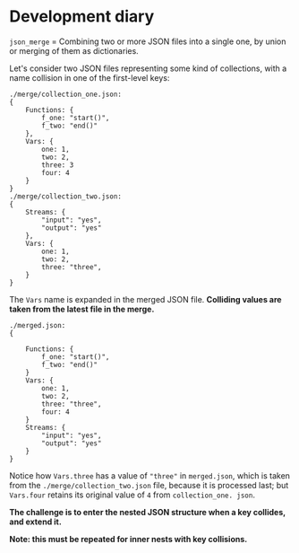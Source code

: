 # Development diary

`json_merge` = Combining two or more JSON files into a single one, by union
or merging of them as dictionaries.

Let's consider two JSON files representing some kind of collections, with a name
collision in one of the first-level
keys:

    ./merge/collection_one.json:
    {
        Functions: {
            f_one: "start()",
            f_two: "end()"
        },
        Vars: {
            one: 1,
            two: 2,
            three: 3
            four: 4
        }
    }
    ./merge/collection_two.json:
    {
        Streams: {
            "input": "yes",
            "output": "yes"
        },
        Vars: {
            one: 1,
            two: 2,
            three: "three",
        }
    }

The `Vars` name is expanded in the merged JSON file.
**Colliding values are taken from the latest file in the merge.**

    ./merged.json:
    {
        
        Functions: {
            f_one: "start()",
            f_two: "end()"
        }
        Vars: {
            one: 1,
            two: 2,
            three: "three",
            four: 4
        }
        Streams: {
            "input": "yes",
            "output": "yes"
        }
    }

Notice how `Vars.three` has a value of `"three"` in `merged.json`, which is
taken from the `./merge/collection_two.json` file, because it is processed
last; but `Vars.four` retains its original value of `4` from `collection_one.
json`.

**The challenge is to enter the nested JSON structure when a key collides, and
extend it.**

**Note: this must be repeated for inner nests with key collisions.**

